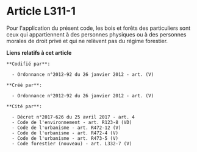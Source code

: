# Article L311-1

Pour l'application du présent code, les bois et forêts des particuliers sont ceux qui appartiennent à des personnes physiques
ou à des personnes morales de droit privé et qui ne relèvent pas du régime forestier.

**Liens relatifs à cet article**

	**Codifié par**:

	  - Ordonnance n°2012-92 du 26 janvier 2012 - art. (V)

	**Créé par**:

	  - Ordonnance n°2012-92 du 26 janvier 2012 - art. (V)

	**Cité par**:

	  - Décret n°2017-626 du 25 avril 2017 - art. 4
	  - Code de l'environnement - art. R123-8 (VD)
	  - Code de l'urbanisme - art. R472-12 (V)
	  - Code de l'urbanisme - art. R472-4 (V)
	  - Code de l'urbanisme - art. R473-5 (V)
	  - Code forestier (nouveau) - art. L332-7 (V)
